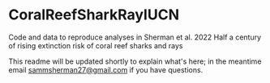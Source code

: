 # CoralReefSharkRayIUCN

Code and data to reproduce analyses in Sherman et al. 2022 Half a century of rising extinction risk of coral reef sharks and rays


This readme will be updated shortly to explain what's here; in the meantime email sammsherman27@gmail.com if you have questions.

